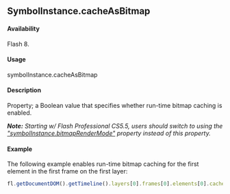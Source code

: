 ## SymbolInstance.cacheAsBitmap

#### Availability

Flash 8.

#### Usage

symbolInstance.cacheAsBitmap

#### Description

Property; a Boolean value that specifies whether run-time bitmap caching is enabled.

***Note:** Starting w/ Flash Professional CS5.5, users should switch to using the ["symbolInstance.bitmapRenderMode"](../SymbolInstance_object/symbolInstanc3.md) property instead of this property.*

#### Example

The following example enables run-time bitmap caching for the first element in the first frame on the first layer:
```javascript
fl.getDocumentDOM().getTimeline().layers[0].frames[0].elements[0].cacheAsBitmap = true;

```